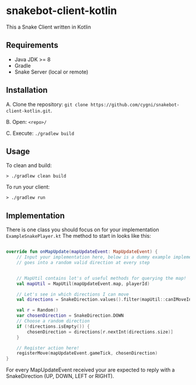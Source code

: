 # snakebot-client-kotlin
This a Snake Client written in Kotlin

## Requirements

* Java JDK >= 8
* Gradle
* Snake Server (local or remote)


## Installation

A. Clone the repository: `git clone https://github.com/cygni/snakebot-client-kotlin.git`.

B. Open: `<repo>/`

C. Execute: `./gradlew build`


## Usage

To clean and build:
```
> ./gradlew clean build
```

To run your client:
```
> ./gradlew run
```

## Implementation

There is one class you should focus on for your implementation `ExampleSnakePlayer.kt` The method to start in looks like this:

```kotlin

override fun onMapUpdate(mapUpdateEvent: MapUpdateEvent) {
    // Input your implementation here, below is a dummy example implementation that
    // goes into a random valid direction at every step


    // MapUtil contains lot's of useful methods for querying the map!
    val mapUtil = MapUtil(mapUpdateEvent.map, playerId)

    // Let's see in which directions I can move
    val directions = SnakeDirection.values().filter(mapUtil::canIMoveInDirection)

    val r = Random()
    var chosenDirection = SnakeDirection.DOWN
    // Choose a random direction
    if (!directions.isEmpty()) {
        chosenDirection = directions[r.nextInt(directions.size)]
    }

    // Register action here!
    registerMove(mapUpdateEvent.gameTick, chosenDirection)
}

```

For every MapUpdateEvent received your are expected to reply with a SnakeDirection (UP, DOWN, LEFT or RIGHT). 